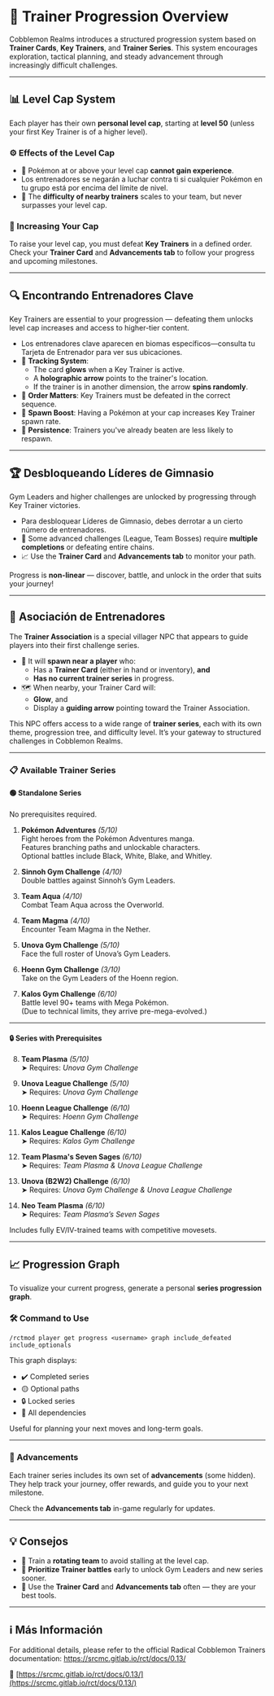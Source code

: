 # 🧗 Trainer Progression Overview

Cobblemon Realms introduces a structured progression system based on **Trainer Cards**, **Key Trainers**, and **Trainer Series**. This system encourages exploration, tactical planning, and steady advancement through increasingly difficult challenges.

---

## 📊 Level Cap System

Each player has their own **personal level cap**, starting at **level 50** (unless your first Key Trainer is of a higher level).

### ⚙️ Effects of the Level Cap

- 🛑 Pokémon at or above your level cap **cannot gain experience**.
- Los entrenadores se negarán a luchar contra ti si cualquier Pokémon en tu grupo está por encima del límite de nivel.
- 🎯 The **difficulty of nearby trainers** scales to your team, but never surpasses your level cap.

### 🧭 Increasing Your Cap

To raise your level cap, you must defeat **Key Trainers** in a defined order.\
Check your **Trainer Card** and **Advancements tab** to follow your progress and upcoming milestones.

---

## 🔍 Encontrando Entrenadores Clave

Key Trainers are essential to your progression — defeating them unlocks level cap increases and access to higher-tier content.

- Los entrenadores clave aparecen en biomas específicos—consulta tu Tarjeta de Entrenador para ver sus ubicaciones.
- 🧭 **Tracking System**:
  - The card **glows** when a Key Trainer is active.
  - A **holographic arrow** points to the trainer's location.
  - If the trainer is in another dimension, the arrow **spins randomly**.
- 🔄 **Order Matters**: Key Trainers must be defeated in the correct sequence.
- 🎯 **Spawn Boost**: Having a Pokémon at your cap increases Key Trainer spawn rate.
- 🧠 **Persistence**: Trainers you've already beaten are less likely to respawn.

---

## 🏆 Desbloqueando Líderes de Gimnasio

Gym Leaders and higher challenges are unlocked by progressing through Key Trainer victories.

- Para desbloquear Líderes de Gimnasio, debes derrotar a un cierto número de entrenadores.
- 🧩 Some advanced challenges (League, Team Bosses) require **multiple completions** or defeating entire chains.
- 📈 Use the **Trainer Card** and **Advancements tab** to monitor your path.

Progress is **non-linear** — discover, battle, and unlock in the order that suits your journey!

---

## 🤝 Asociación de Entrenadores

The **Trainer Association** is a special villager NPC that appears to guide players into their first challenge series.

- 🧭 It will **spawn near a player** who:
  - Has a **Trainer Card** (either in hand or inventory), **and**
  - **Has no current trainer series** in progress.
- 🗺️ When nearby, your Trainer Card will:
  - **Glow**, and
  - Display a **guiding arrow** pointing toward the Trainer Association.

This NPC offers access to a wide range of **trainer series**, each with its own theme, progression tree, and difficulty level. It’s your gateway to structured challenges in Cobblemon Realms.

---

### 📋 Available Trainer Series

#### 🟢 Standalone Series

No prerequisites required.

1. **Pokémon Adventures** _(5/10)_\
  Fight heroes from the Pokémon Adventures manga.\
  Features branching paths and unlockable characters.\
  Optional battles include Black, White, Blake, and Whitley.

2. **Sinnoh Gym Challenge** _(4/10)_\
  Double battles against Sinnoh’s Gym Leaders.

3. **Team Aqua** _(4/10)_\
  Combat Team Aqua across the Overworld.

4. **Team Magma** _(4/10)_\
  Encounter Team Magma in the Nether.

5. **Unova Gym Challenge** _(5/10)_\
  Face the full roster of Unova’s Gym Leaders.

6. **Hoenn Gym Challenge** _(3/10)_\
  Take on the Gym Leaders of the Hoenn region.

7. **Kalos Gym Challenge** _(6/10)_\
  Battle level 90+ teams with Mega Pokémon.\
  (Due to technical limits, they arrive pre-mega-evolved.)

---

#### 🔒 Series with Prerequisites

8. **Team Plasma** _(5/10)_\
  ➤ Requires: _Unova Gym Challenge_

9. **Unova League Challenge** _(5/10)_\
  ➤ Requires: _Unova Gym Challenge_

10. **Hoenn League Challenge** _(6/10)_\
  ➤ Requires: _Hoenn Gym Challenge_

11. **Kalos League Challenge** _(6/10)_\
  ➤ Requires: _Kalos Gym Challenge_

12. **Team Plasma's Seven Sages** _(6/10)_\
  ➤ Requires: _Team Plasma & Unova League Challenge_

13. **Unova (B2W2) Challenge** _(6/10)_\
  ➤ Requires: _Unova Gym Challenge & Unova League Challenge_

14. **Neo Team Plasma** _(6/10)_\
  ➤ Requires: _Team Plasma’s Seven Sages_

Includes fully EV/IV-trained teams with competitive movesets.

---

## 📈 Progression Graph

To visualize your current progress, generate a personal **series progression graph**.

### 🛠️ Command to Use

`/rctmod player get progress <username> graph include_defeated include_optionals`

This graph displays:

- ✔️ Completed series
- 🟡 Optional paths
- 🔒 Locked series
- 🔁 All dependencies

Useful for planning your next moves and long-term goals.

---

### 🎯 Advancements

Each trainer series includes its own set of **advancements** (some hidden).\
They help track your journey, offer rewards, and guide you to your next milestone.

Check the **Advancements tab** in-game regularly for updates.

---

## 💡 Consejos

- 🧠 Train a **rotating team** to avoid stalling at the level cap.
- 🎯 **Prioritize Trainer battles** early to unlock Gym Leaders and new series sooner.
- 📖 Use the **Trainer Card** and **Advancements tab** often — they are your best tools.

---

## ℹ️ Más Información

For additional details, please refer to the official Radical Cobblemon Trainers documentation:
https://srcmc.gitlab.io/rct/docs/0.13/

🔗 [https://srcmc.gitlab.io/rct/docs/0.13/](https://srcmc.gitlab.io/rct/docs/0.13/)
